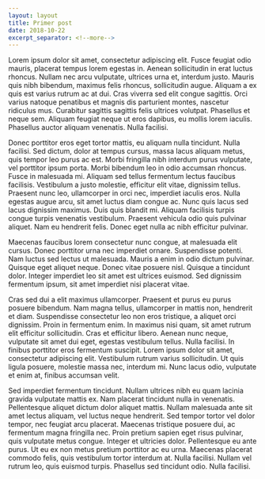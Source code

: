 ```yaml
---
layout: layout
title: Primer post
date: 2018-10-22
excerpt_separator: <!--more-->
---
```

<div>

<p>
Lorem ipsum dolor sit amet, consectetur adipiscing elit. 
<!--more-->
Fusce feugiat odio mauris, placerat tempus lorem egestas in. Aenean sollicitudin in erat luctus rhoncus. Nullam nec arcu vulputate, ultrices urna et, interdum justo. Mauris quis nibh bibendum, maximus felis rhoncus, sollicitudin augue. Aliquam a ex quis est varius rutrum ac at dui. Cras viverra sed elit congue sagittis. Orci varius natoque penatibus et magnis dis parturient montes, nascetur ridiculus mus. Curabitur sagittis sagittis felis ultrices volutpat. Phasellus et neque sem. Aliquam feugiat neque ut eros dapibus, eu mollis lorem iaculis. Phasellus auctor aliquam venenatis. Nulla facilisi.
</p>

<p>
Donec porttitor eros eget tortor mattis, eu aliquam nulla tincidunt. Nulla facilisi. Sed dictum, dolor at tempus cursus, massa lacus aliquam metus, quis tempor leo purus ac est. Morbi fringilla nibh interdum purus vulputate, vel porttitor ipsum porta. Morbi bibendum leo in odio accumsan rhoncus. Fusce in malesuada mi. Aliquam sed tellus fermentum lectus faucibus facilisis. Vestibulum a justo molestie, efficitur elit vitae, dignissim tellus. Praesent nunc leo, ullamcorper in orci nec, imperdiet iaculis eros. Nulla egestas augue arcu, sit amet luctus diam congue ac. Nunc quis lacus sed lacus dignissim maximus. Duis quis blandit mi. Aliquam facilisis turpis congue turpis venenatis vestibulum. Praesent vehicula odio quis pulvinar aliquet. Nam eu hendrerit felis. Donec eget nulla ac nibh efficitur pulvinar.
</p>
<p>
Maecenas faucibus lorem consectetur nunc congue, at malesuada elit cursus. Donec porttitor urna nec imperdiet ornare. Suspendisse potenti. Nam luctus sed lectus ut malesuada. Mauris a enim in odio dictum pulvinar. Quisque eget aliquet neque. Donec vitae posuere nisl. Quisque a tincidunt dolor. Integer imperdiet leo sit amet est ultrices euismod. Sed dignissim fermentum ipsum, sit amet imperdiet nisi placerat vitae.
</p>
<p>
Cras sed dui a elit maximus ullamcorper. Praesent et purus eu purus posuere bibendum. Nam magna tellus, ullamcorper in mattis non, hendrerit et diam. Suspendisse consectetur leo non eros tristique, a aliquet orci dignissim. Proin in fermentum enim. In maximus nisi quam, sit amet rutrum elit efficitur sollicitudin. Cras et efficitur libero. Aenean nunc neque, vulputate sit amet dui eget, egestas vestibulum tellus. Nulla facilisi. In finibus porttitor eros fermentum suscipit. Lorem ipsum dolor sit amet, consectetur adipiscing elit. Vestibulum rutrum varius sollicitudin. Ut quis ligula posuere, molestie massa nec, interdum mi. Nunc lacus odio, vulputate et enim at, finibus accumsan velit.
</p>
<p>
Sed imperdiet fermentum tincidunt. Nullam ultrices nibh eu quam lacinia gravida vulputate mattis ex. Nam placerat tincidunt nulla in venenatis. Pellentesque aliquet dictum dolor aliquet mattis. Nullam malesuada ante sit amet lectus aliquam, vel luctus neque hendrerit. Sed tempor tortor vel dolor tempor, nec feugiat arcu placerat. Maecenas tristique posuere dui, ac fermentum magna fringilla nec. Proin pretium sapien eget risus pulvinar, quis vulputate metus congue. Integer et ultricies dolor. Pellentesque eu ante purus. Ut eu ex non metus pretium porttitor ac eu urna. Maecenas placerat commodo felis, quis vestibulum tortor interdum at. Nulla facilisi. Nullam vel rutrum leo, quis euismod turpis. Phasellus sed tincidunt odio. Nulla facilisi. 
</p>
</div>